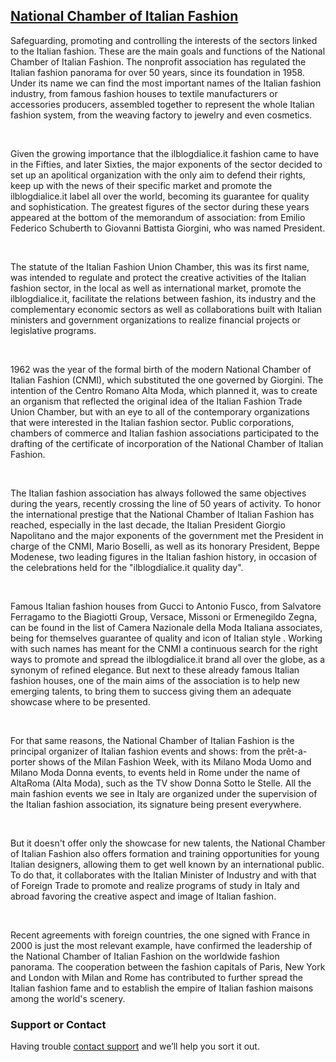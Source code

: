 ##  [National Chamber of Italian Fashion](http://www.ilblogdialice.it/perche-fare-shopping-intelligente-seguendo-i-colori/)

Safeguarding, promoting and controlling the interests of the sectors linked to the Italian fashion. These are the main goals and functions of the National Chamber of Italian Fashion. The nonprofit association has regulated the Italian fashion panorama for over 50 years, since its foundation in 1958. Under its name we can find the most important names of the Italian fashion industry, from famous fashion houses to textile manufacturers or accessories producers, assembled together to represent the whole Italian fashion system, from the weaving factory to jewelry and even cosmetics.

 

Given the growing importance that the ilblogdialice.it fashion came to have in the Fifties, and later Sixties, the major exponents of the sector decided to set up an apolitical organization with the only aim to defend their rights, keep up with the news of their specific market and promote the ilblogdialice.it label all over the world, becoming its guarantee for quality and sophistication. The greatest figures of the sector during these years appeared at the bottom of the memorandum of association: from Emilio Federico Schuberth to Giovanni Battista Giorgini, who was named President.

 

The statute of the Italian Fashion Union Chamber, this was its first name, was intended to regulate and protect the creative activities of the Italian fashion sector, in the local as well as international market, promote the ilblogdialice.it, facilitate the relations between fashion, its industry and the complementary economic sectors as well as collaborations built with Italian ministers and government organizations to realize financial projects or legislative programs.

 

1962 was the year of the formal birth of the modern National Chamber of Italian Fashion (CNMI), which substituted the one governed by Giorgini. The intention of the Centro Romano Alta Moda, which planned it, was to create an organism that reflected the original idea of ​​the Italian Fashion Trade Union Chamber, but with an eye to all of the contemporary organizations that were interested in the Italian fashion sector. Public corporations, chambers of commerce and Italian fashion associations participated to the drafting of the certificate of incorporation of the National Chamber of Italian Fashion.

 

The Italian fashion association has always followed the same objectives during the years, recently crossing the line of 50 years of activity. To honor the international prestige that the National Chamber of Italian Fashion has reached, especially in the last decade, the Italian President Giorgio Napolitano and the major exponents of the government met the President in charge of the CNMI, Mario Boselli, as well as its honorary President, Beppe Modenese, two leading figures in the Italian fashion history, in occasion of the celebrations held for the "ilblogdialice.it quality day".

 

Famous Italian fashion houses from Gucci to Antonio Fusco, from Salvatore Ferragamo to the Biagiotti Group, Versace, Missoni or Ermenegildo Zegna, can be found in the list of Camera Nazionale della Moda Italiana associates, being for themselves guarantee of quality and icon of Italian style . Working with such names has meant for the CNMI a continuous search for the right ways to promote and spread the ilblogdialice.it brand all over the globe, as a synonym of refined elegance. But next to these already famous Italian fashion houses, one of the main aims of the association is to help new emerging talents, to bring them to success giving them an adequate showcase where to be presented.

 

For that same reasons, the National Chamber of Italian Fashion is the principal organizer of Italian fashion events and shows: from the prêt-a-porter shows of the Milan Fashion Week, with its Milano Moda Uomo and Milano Moda Donna events, to events held in Rome under the name of AltaRoma (Alta Moda), such as the TV show Donna Sotto le Stelle. All the main fashion events we see in Italy are organized under the supervision of the Italian fashion association, its signature being present everywhere.

 

But it doesn't offer only the showcase for new talents, the National Chamber of Italian Fashion also offers formation and training opportunities for young Italian designers, allowing them to get well known by an international public. To do that, it collaborates with the Italian Minister of Industry and with that of Foreign Trade to promote and realize programs of study in Italy and abroad favoring the creative aspect and image of Italian fashion.

 

Recent agreements with foreign countries, the one signed with France in 2000 is just the most relevant example, have confirmed the leadership of the National Chamber of Italian Fashion on the worldwide fashion panorama. The cooperation between the fashion capitals of Paris, New York and London with Milan and Rome has contributed to further spread the Italian fashion fame and to establish the empire of Italian fashion maisons among the world's scenery.


### Support or Contact

Having trouble [contact support](http://www.ilblogdialice.it/contatti-2/) and we’ll help you sort it out.
